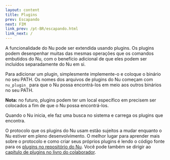 ```yaml
---
layout: content
title: Plugins
prev: Escapando
next: FIM
link_prev: /pt-BR/escapando.html
link_next: /
---
```


A funcionalidade do Nu pode ser extendida usando plugins. Os plugins podem desenpenhar muitas das mesmas operações que os comandos embutidos do Nu, com o benefício adicional de que eles podem ser incluídos separadamente do Nu em si.

Para adicionar um plugin, simplesmente implemente-o e coloque o binário no seu PATH. Os nomes dos arquivos de plugins do Nu começam com `nu_plugin_` para que o Nu possa encontrá-los em meio aos outros binários no seu PATH.

**Nota:** no futuro, plugins podem ter um local específico em precisem ser colocados a fim de que o Nu possa encontrá-los.

Quando o Nu inicia, ele faz uma busca no sistema e carrega os plugins que encontra.

O protocolo que os plugins do Nu usam estão sujeitos a mudar enquanto o Nu estiver em pleno desenvolvimento. O melhor lugar para aprender mais sobre o protocolo e como criar seus próprios plugins é lendo o código fonte para os [plugins no repositório do Nu](https://github.com/nushell/nushell/tree/master/src/plugins). Você pode também se dirigir ao [capítulo de plugins no livro do colaborador](https://github.com/nushell/contributor-book/blob/master/en/plugins.md).
